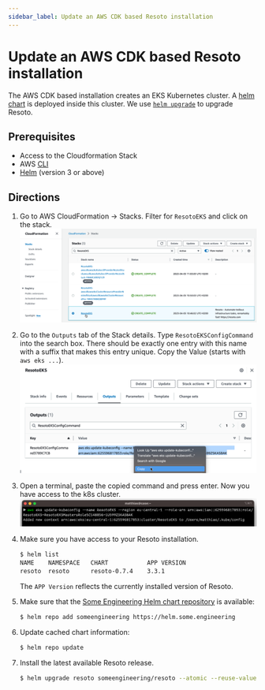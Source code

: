 ```yaml
---
sidebar_label: Update an AWS CDK based Resoto installation
---
```


# Update an AWS CDK based Resoto installation

The AWS CDK based installation creates an EKS Kubernetes cluster. A [helm chart](https://github.com/someengineering/helm-charts/tree/main/someengineering/resoto) is deployed inside this cluster. We use [`helm upgrade`](https://helm.sh/docs/helm/helm_upgrade/) to upgrade Resoto.

## Prerequisites

- Access to the Cloudformation Stack
- AWS [CLI](https://aws.amazon.com/cli/)
- [Helm](https://helm.sh) (version 3 or above)

## Directions

1. Go to AWS CloudFormation -> Stacks. Filter for `ResotoEKS` and click on the stack. ![Cloudformation Stacks](./img/cf_stack.png)
2. Go to the `Outputs` tab of the Stack details. Type `ResotoEKSConfigCommand` into the search box. There should be exactly one entry with this name with a suffix that makes this entry unique. Copy the Value (starts with `aws eks ...`). ![Cloudformation Stacks](./img/cf_output.png)
3. Open a terminal, paste the copied command and press enter. Now you have access to the k8s cluster. ![Cloudformation Stacks](./img/k8s_access.png)
4. Make sure you have access to your Resoto installation.

   ```bash
   $ helm list
   ​NAME  	NAMESPACE	CHART       	APP VERSION
   ​resoto	resoto   	resoto-0.7.4	3.3.1
   ```

   The `APP Version` reflects the currently installed version of Resoto.

5. Make sure that the [Some Engineering Helm chart repository](https://helm.some.engineering) is available:
   ```bash
   $ helm repo add someengineering https://helm.some.engineering
   ```
6. Update cached chart information:

   ```bash
   $ helm repo update
   ```

7. Install the latest available Resoto release.
   ```bash
   $ helm upgrade resoto someengineering/resoto --atomic --reuse-values --set image.tag={{imageTag}}
   ```
